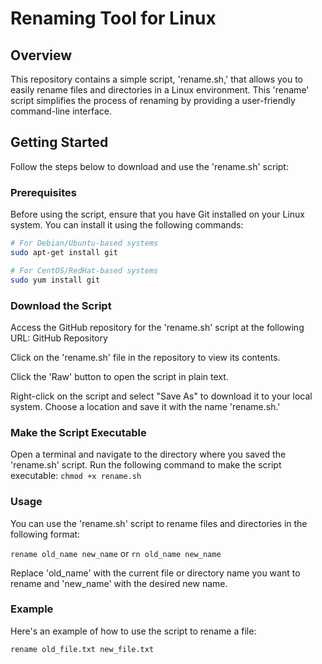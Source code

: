 # Renaming Tool for Linux

## Overview

This repository contains a simple script, 'rename.sh,' that allows you to easily rename files and directories in a Linux environment. This 'rename' script simplifies the process of renaming by providing a user-friendly command-line interface.

## Getting Started

Follow the steps below to download and use the 'rename.sh' script:

### Prerequisites

Before using the script, ensure that you have Git installed on your Linux system. You can install it using the following commands:

```bash
# For Debian/Ubuntu-based systems
sudo apt-get install git

# For CentOS/RedHat-based systems
sudo yum install git
```
### Download the Script
Access the GitHub repository for the 'rename.sh' script at the following URL:
GitHub Repository

Click on the 'rename.sh' file in the repository to view its contents.

Click the 'Raw' button to open the script in plain text.

Right-click on the script and select "Save As" to download it to your local system. Choose a location and save it with the name 'rename.sh.'

### Make the Script Executable
Open a terminal and navigate to the directory where you saved the 'rename.sh' script. Run the following command to make the script executable:
```chmod +x rename.sh```


### Usage
You can use the 'rename.sh' script to rename files and directories in the following format:

```rename old_name new_name``` or ```rn old_name new_name```

Replace 'old_name' with the current file or directory name you want to rename and 'new_name' with the desired new name.

### Example
Here's an example of how to use the script to rename a file:

```rename old_file.txt new_file.txt```
